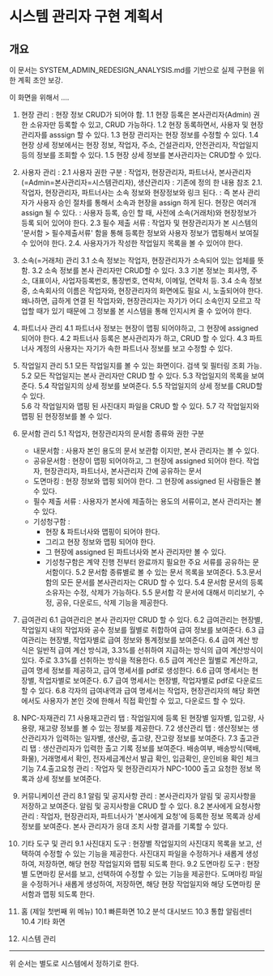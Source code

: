 # 시스템 관리자 구현 계획서

## 개요
이 문서는 SYSTEM_ADMIN_REDESIGN_ANALYSIS.md를 기반으로 실제 구현을 위한 계획 초안 보강. 

이 화면을 위해서 ....
1. 현장 관리 : 현장 정보 CRUD가 되어야 함. 
  1.1 현장 등록은 본사관리자(Admin) 권한 소유자만 등록할 수 있고, CRUD 가능하다. 
  1.2 현장 동록하면서, 사용자 및 현장관리자를 asssign 할 수 있다. 
  1.3 현장 관리자는 현장 정보를 수정할 수 있다. 
  1.4 현장 상세 정보에서는 현장 정보, 작업자, 주소, 건설관리자, 안전관리자, 작업일지 등의 정보를 조회할 수 있다.
  1.5 현장 상세 정보를 본사관리자는 CRUD할 수 있다.  

2. 사용자 관리 : 
  2.1 사용자 권한 구분 : 작업자, 현장관리자, 파트너사, 본사관리자 (=Admin=본사관리자=시스템관리자), 생산관리자 
    : 기존에 정의 한 내용 참조 
  2.1. 작업자, 현장관리자, 파트너사는 소속 정보와 현장정보와 링크 된다. 
    : 즉 본사 관리자가 사용자 승인 절차를 통해서 소속과 현장을 assign 하게 된다. 현장은 여러개 assign 될 수 있다. 
    : 사용자 등록, 승인 할 때, 사전에 소속(거래처)와 현장정보가 등록 되어 있어야 한다. 
  2.3 필수 제출 서류
    : 작업자 및 현장관리자가 본 시스템의 '문서함 > 필수제출서류' 함을 통해 등록한 정보와 사용자 정보가 맵핑해서 보여질 수 있어야 한다. 
  2.4. 사용자가가 작성한 작업일지 목록을 볼 수 있어야 한다. 
    
3. 소속(=거래처) 관리
  3.1 소속 정보는 작업자, 현장관리자가 소속되어 있는 업체를 뜻함. 
  3.2 소속 정보를 본사 관리자만 CRUD할 수 있다. 
  3.3 기본 정보는 회사명, 주소, 대표이사, 사업자등록번호, 통장번호, 연락처, 이메일, 연락처 등. 
  3.4 소속 정보 중, 소속회사의 이름은 작업자와, 현장관리자의 화면에도 필요 시, 노출되어야 한다. 
      왜나하면, 급하게 연결 된 작업자와, 현장관리자는 자기가 어디 소속인지 모르고 작업할 때가 있기 때문에 그 정보롤 본 시스템을 통해 인지시켜 줄 수 있어야 한다.  

4. 파트너사 관리
  4.1 파트너사 정보는 현장이 맵핑 되어야하고, 그 현장에 assigned 되어야 한다. 
  4.2 파트너사 등록은 본사관리자가 하고, CRUD 할 수 있다. 
  4.3 파트너사 계정의 사용자는 자기가 속한 파트너사 정보를 보고 수정할 수 있다. 

5. 작업일지 관리 
  5.1 모든 작업일지를 볼 수 있는 화면이다. 검색 및 필터링 조회 가능. 
  5.2 모든 작업일지는 본사 관리자만 CRUD 할 수 있다.
  5.3 작업일지의 목록을 보여준다. 
  5.4 작업일지의 상세 정보를 보여준다. 
  5.5 작업일지의 상세 정보를 CRUD할 수 있다.  
  5.6 각 작업일지와 맵핑 된 사진대지 파일을 CRUD 할 수 있다. 
  5.7 각 작업일지와 맵핑 된 현장정보를 볼 수 있다. 

5. 문서함 관리 
  5.1 작업자, 현장관리자의 문서함 종류와 권한 구분
    - 내문서함 : 사용자 본인 용도의 문서 보관함 이지만, 본사 관리자는 볼 수 있다.
    - 공유문서함 : 현장이 맵핑 되어야하고, 그 현장에 assigned 되어야 한다. 작업자, 현장관리자, 파트너사, 본사관리자 간에 공유하는 문서
    - 도면마킹 : 현장 정보와 맵핑 되어야 한다. 그 현장에 assigned 된 사람들은 볼 수 있다. 
    - 필수 제출 서류 : 사용자가 본사에 제출하는 용도의 서류이고, 본사 관리자는 볼 수 있다. 
    - 기성청구함 : 
      - 현장 & 파트너사와 맵핑이 되어야 한다. 
      - 그리고 현장 정보와 맵핑 되어야 한다. 
      - 그 현장에 assigned 된 파트너사와 본사 관리자만 볼 수 있다. 
      - 기성청구함은 계약 진행 전부터 완료까지 필요한 주요 서류를 공유하는 문서함이다. 
  5.2 문서함 종류별로 볼 수 있는 문서 목록을 보여준다. 
  5.3.문서함의 모든 문서를 본사관리자는 CRUD 할 수 있다. 
  5.4 문서함 문서의 등록 소유자는 수정, 삭제가 가능하다.
  5.5 문서함 각 문서에 대해서 미리보기, 수정, 공유, 다운로드, 삭제 기능을 제공한다.  

6. 급여관리 
  6.1 급여관리은 본사 관리자만 CRUD 할 수 있다. 
  6.2 급여관리는 현장별, 작업일지 내의 작업자와 공수 정보를 월별로 취합하여 급여 정보를 보여준다. 
  6.3 급여관리는 현장별, 작업자별로 급여 정보와 통계정보를 보여준다. 
  6.4 급여 계산 방식은 일반적 급여 계산 방식과, 3.3%를 선취하여 지급하는 방식의 급여 계산방식이 있다. 주로 3.3%를 선취하는 방식을 적용한다. 
  6.5 급여 계산은 월별로 계산하고, 급여 명세 정보를 제공하고, 급여 명세서를 pdf로 생성한다. 
  6.6 급여 명세서는 현장별, 작업자별로 보여준다. 
  6.7 급여 명세서는 현장별, 작업자별로 pdf로 다운로드 할 수 있다.
  6.8 각자의 급여내역과 급여 명세서는 작업자, 현장관리자의 해당 화면에서도 사용자가 본인 것에 한해서 직접 확인할 수 있고, 다운로드 할 수 있다. 

7. NPC-자재관리
  7.1 사용재고관리 탭 : 작업일지에 등록 된 현장별 일자별, 입고량, 사용량, 재고량 정보를 볼 수 있는 정보를 제공한다. 
  7.2 생산관리 탭 : 생산정보는 생산관리자가 입력하는 일자별, 생산량, 출고량, 잔고량 정보를 보여준다.
  7.3 출고관리 탭 : 생산관리자가 입력한 출고 기록 정보를 보여준다. 배송여부, 배송방식(택배, 화물), 거래명세서 확인, 전자세금계산서 발급 확인, 입금확인, 운인비용 확인 체크 기능 
  7.4.출고요청 관리 : 작업자 및 현장관리자가 NPC-1000 출고 요청한 정보 목록과 상세 정보를 보여준다. 

8. 커뮤니케이션 관리
  8.1 알림 및 공지사항 관리 : 본사관리자가 알림 및 공지사항을 저장하고 보여준다. 알림 및 공지사항을 CRUD 할 수 있다. 
  8.2 본사에게 요청사항 관리 : 작업자, 현장관리자, 파트너사가 '본사에게 요청'에 등록한 정보 목록과 상세 정보를 보여준다. 본사 관리자가 응대 조치 사항 결과를 기록할 수 있다. 

9. 기타 도구 및 관리
  9.1 사진대지 도구 : 현장별 작업일지의 사진대지 목록을 보고, 선택하여 수정할 수 있는 기능을 제공한다. 사진대지 파일을 수정하거나 새롭게 생성하여, 저장하면, 해당 현장 작업일지와 맵핑 되도록 한다. 
  9.2 도면마킹 도구 : 현장별 도면마킹 문서를 보고, 선택하여 수정할 수 있는 기능을 제공한다. 도며마킹 파일을 수정하거나 새롭게 생성하여, 저장하면, 해당 현장 작업일지와 해당 도면마킹 문서함과 맵핑 되도록 한다. 

10. 홈 (제일 첫번째 위 메뉴)
  10.1 빠른화면
  10.2 분석 대시보드 
  10.3 통합 알림센터 
  10.4 기타 화면            

11. 시스템 관리 

-------
위 순서는 별도로 시스템에서 정하기로 한다. 

